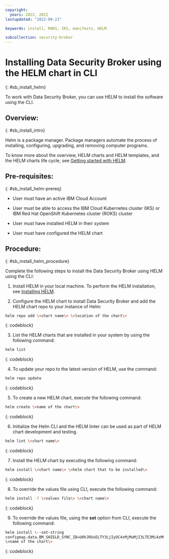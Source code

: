 ```yaml
---
copyright:
  years: 2022, 2022
lastupdated: "2022-09-21"

keywords: install, ROKS, IKS, manifests, HELM

subcollection: security-broker
---
```


# Installing Data Security Broker using the HELM chart in CLI
{: #sb_install_helm}

To work with Data Security Broker, you can use HELM to install the
software using the CLI.

## Overview:
{: #sb_install_intro}

Helm is a package manager. Package managers automate the process of
installing, configuring, upgrading, and removing computer programs.

To know more about the overview, HELM charts and HELM templates, and the
HELM charts life cycle, see [Getting started with
HELM](https://helm.sh/docs/).

## Pre-requisites:
{: #sb_install_helm-prereq}

-   User must have an active IBM Cloud Account

-   User must be able to access the IBM Cloud Kubernetes cluster (IKS)
    or IBM Red Hat OpenShift Kubernetes cluster (ROKS) cluster

-   User must have installed HELM in their system

-   User must have configured the HELM chart

## Procedure:
{: #sb_install_helm_procedure}

Complete the following steps to install the Data Security Broker using
HELM using the CLI:

1.  Install HELM in your local machine. To perform the HELM
    installation, see [Installing
    HELM](https://www.ibm.com/cloud/architecture/content/course/helm-fundamentals/helm-install).

2.  Configure the HELM chart to install Data Security Broker and add the
    HELM chart repo to your instance of Helm:

```sh
helm repo add \<chart name\> \<location of the chart\>
```
{: codeblock}

3.  List the HELM charts that are installed in your system by using the
    following command:

```sh
helm list
```
{: codeblock}

4.  To update your repo to the latest version of HELM, use the command:

```sh
helm repo update 
```
{: codeblock}

5.  To create a new HELM chart, execute the following command:

```sh
helm create \<name of the chart\>
```
{: codeblock}

6.  Initialize the Helm CLI and the HELM linter can be used as part of
    HELM chart development and testing.

```sh
helm lint \<chart name\>
```
{: codeblock}

7.  Install the HELM chart by executing the following command:

```sh
helm install \<chart name\> \<helm chart that to be installed\>
```
{: codeblock}

8.  To override the values file using CLI, execute the following
    command:

```sh
helm install -f \<values file\> \<chart name\>
```
{: codeblock}

9.  To override the values file, using the **set** option from CLI,
    execute the following command:

```sh
helm install \--set-string
configmap.data.BM_SHIELD_SYNC_ID=U0hJRUxELTY3LjIyOC4xMjMuMjI3LTE3Mi4zMC4yMzguOS00NDMtaWJtLTYyYjFkY2M5ZjFlZTIwMzk1MDUzMjc2Yy04NDQ0
\<name of the chart\>
```
{: codeblock}

